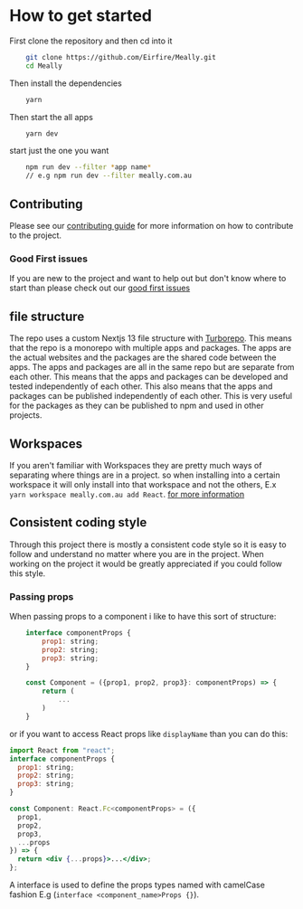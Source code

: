 # How to get started

First clone the repository and then cd into it

```bash
    git clone https://github.com/Eirfire/Meally.git
    cd Meally
```

Then install the dependencies

```bash
    yarn
```

Then start the all apps

```bash
    yarn dev
```

start just the one you want

```bash
    npm run dev --filter *app name*
    // e.g npm run dev --filter meally.com.au
```

## Contributing

Please see our [contributing guide](./CONTRIBUTING.md) for more information on how to contribute to the project.

### Good First issues

If you are new to the project and want to help out but don't know where to start than please check out our [good first issues](https://github.com/Eirfire/Meally/issues?q=is%3Aopen+is%3Aissue+label%3A%22good+first+issue%22)

## file structure

The repo uses a custom Nextjs 13 file structure with [Turborepo](https://turbo.build/repo). This means that the repo is a monorepo with multiple apps and packages. The apps are the actual websites and the packages are the shared code between the apps. The apps and packages are all in the same repo but are separate from each other. This means that the apps and packages can be developed and tested independently of each other. This also means that the apps and packages can be published independently of each other. This is very useful for the packages as they can be published to npm and used in other projects.

## Workspaces

If you aren't familiar with Workspaces they are pretty much ways of separating where things are in a project. so when installing into a certain workspace it will only install into that workspace and not the others, E.x `yarn workspace meally.com.au add React`. [for more information](https://classic.yarnpkg.com/en/docs/workspaces/)

## Consistent coding style

Through this project there is mostly a consistent code style so it is easy to follow and understand no matter where you are in the project. When working on the project it would be greatly appreciated if you could follow this style.

### Passing props

When passing props to a component i like to have this sort of structure:

```jsx
    interface componentProps {
        prop1: string;
        prop2: string;
        prop3: string;
    }

    const Component = ({prop1, prop2, prop3}: componentProps) => {
        return (
            ...
        )
    }
```

or if you want to access React props like `displayName` than you can do this:

```jsx
import React from "react";
interface componentProps {
  prop1: string;
  prop2: string;
  prop3: string;
}

const Component: React.Fc<componentProps> = ({
  prop1,
  prop2,
  prop3,
  ...props
}) => {
  return <div {...props}>...</div>;
};
```

A interface is used to define the props types named with camelCase fashion E.g (`interface <component_name>Props {}`).

